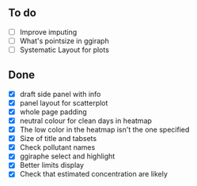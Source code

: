 ## To do

- [ ] Improve imputing
- [ ] What's pointsize in ggiraph
- [ ] Systematic Layout for plots

## Done

- [x] draft side panel with info
- [x] panel layout for scatterplot
- [x] whole page padding
- [x] neutral colour for clean days in heatmap
- [x] The low color in the heatmap isn't the one specified
- [x] Size of title and tabsets
- [x] Check pollutant names
- [x] ggiraphe select and highlight
- [x] Better limits display
- [x] Check that estimated concentration are likely